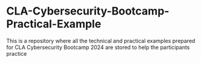 # CLA-Cybersecurity-Bootcamp-Practical-Example
This is a repository where all the technical and practical examples prepared for CLA Cybersecurity Bootcamp 2024 are stored to help the participants practice

